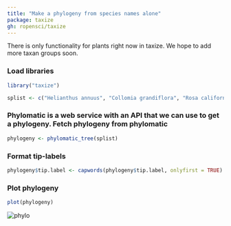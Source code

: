 ```yaml
---
title: "Make a phylogeny from species names alone"
package: taxize
gh: ropensci/taxize
---
```


There is only functionality for plants right now in taxize. We hope to
add more taxan groups soon.

### Load libraries

```r
library("taxize")

splist <- c("Helianthus annuus", "Collomia grandiflora", "Rosa californica", "Datura wrightii", "Mimulus bicolor", "Nicotiana glauca","Madia sativa", "Bartlettia scaposa")
```

### Phylomatic is a web service with an API that we can use to get a phylogeny. Fetch phylogeny from phylomatic

```r
phylogeny <- phylomatic_tree(splist)
```

### Format tip-labels

```r
phylogeny$tip.label <- capwords(phylogeny$tip.label, onlyfirst = TRUE)
```

### Plot phylogeny

```r
plot(phylogeny)
```

![phylo](/img/usecases-images/taxize_makephylo.png)
